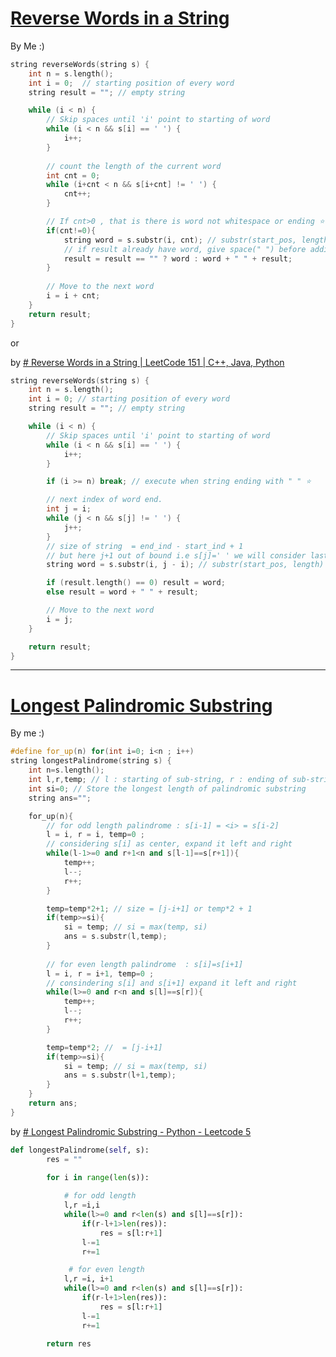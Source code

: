 
# [Reverse Words in a String](https://leetcode.com/problems/reverse-words-in-a-string/)

By Me :)
```cpp
string reverseWords(string s) {
	int n = s.length();
	int i = 0;  // starting position of every word
	string result = ""; // empty string

	while (i < n) {
		// Skip spaces until 'i' point to starting of word
		while (i < n && s[i] == ' ') {
			i++;
		}
		
		// count the length of the current word
		int cnt = 0;
		while (i+cnt < n && s[i+cnt] != ' ') {
			cnt++;
		}

		// If cnt>0 , that is there is word not whitespace or ending ⭐
		if(cnt!=0){
			string word = s.substr(i, cnt); // substr(start_pos, length)
			// if result already have word, give space(" ") before adding next word
			result = result == "" ? word : word + " " + result;
		}
		
		// Move to the next word
		i = i + cnt;
	}
	return result;
}
```

or

by [# Reverse Words in a String | LeetCode 151 | C++, Java, Python](https://www.youtube.com/watch?v=vhnRAaJybpA&ab_channel=KnowledgeCenter)
```cpp
string reverseWords(string s) {
	int n = s.length();
	int i = 0; // starting position of every word
	string result = ""; // empty string

	while (i < n) {
		// Skip spaces until 'i' point to starting of word
		while (i < n && s[i] == ' ') {
			i++;
		}

		if (i >= n) break; // execute when string ending with " " ⭐

		// next index of word end.
		int j = i;
		while (j < n && s[j] != ' ') {
			j++;
		}
		// size of string  = end_ind - start_ind + 1
		// but here j+1 out of bound i.e s[j]=' ' we will consider last index = j-1
		string word = s.substr(i, j - i); // substr(start_pos, length)

		if (result.length() == 0) result = word;
		else result = word + " " + result;

		// Move to the next word
		i = j;
	}

	return result;
}
```

---

# [Longest Palindromic Substring](https://leetcode.com/problems/longest-palindromic-substring/)

By me :)

```cpp
#define for_up(n) for(int i=0; i<n ; i++)
string longestPalindrome(string s) {
	int n=s.length();
	int l,r,temp; // l : starting of sub-string, r : ending of sub-string
	int si=0; // Store the longest length of palindromic substring
	string ans="";

	for_up(n){
		// for odd length palindrome : s[i-1] = <i> = s[i-2]
		l = i, r = i, temp=0 ;
		// considering s[i] as center, expand it left and right
		while(l-1>=0 and r+1<n and s[l-1]==s[r+1]){
			temp++;
			l--;
			r++;
		}

		temp=temp*2+1; // size = [j-i+1] or temp*2 + 1
		if(temp>=si){
			si = temp; // si = max(temp, si)
			ans = s.substr(l,temp);
		}
		
		// for even length palindrome  : s[i]=s[i+1]
		l = i, r = i+1, temp=0 ;
		// consindering s[i] and s[i+1] expand it left and right
		while(l>=0 and r<n and s[l]==s[r]){
			temp++;
			l--;
			r++;
		}

		temp=temp*2; //  = [j-i+1]
		if(temp>=si){
			si = temp; // si = max(temp, si)
			ans = s.substr(l+1,temp);
		}
	}
	return ans;
}
```


by [# Longest Palindromic Substring - Python - Leetcode 5](https://www.youtube.com/watch?v=XYQecbcd6_c&ab_channel=NeetCode)
```python
def longestPalindrome(self, s):
        res = ""
        
        for i in range(len(s)):

            # for odd length
            l,r =i,i
            while(l>=0 and r<len(s) and s[l]==s[r]):
                if(r-l+1>len(res)):
                    res = s[l:r+1]
                l-=1
                r+=1

             # for even length
            l,r =i, i+1
            while(l>=0 and r<len(s) and s[l]==s[r]):
                if(r-l+1>len(res)):
                    res = s[l:r+1]
                l-=1
                r+=1

        return res
```